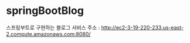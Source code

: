# springBootBlog
스프링부트로 구현하는 블로그 서비스
    주소 : http://ec2-3-19-220-233.us-east-2.compute.amazonaws.com:8080/
